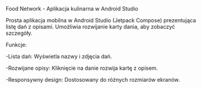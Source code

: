 Food Network - Aplikacja kulinarna w Android Studio

Prosta aplikacja mobilna w Android Studio (Jetpack Compose) prezentująca listę dań z opisami. Umożliwia rozwijanie karty dania, aby zobaczyć szczegóły.

Funkcje:

-Lista dań: Wyświetla nazwy i zdjęcia dań.

-Rozwijane opisy: Kliknięcie na danie rozwija kartę z opisem.

-Responsywny design: Dostosowany do różnych rozmiarów ekranów.
